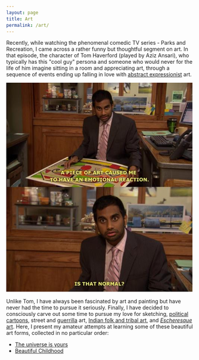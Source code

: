 ```yaml
---
layout: page
title: Art
permalink: /art/
---
```


Recently, while watching the phenomenal comedic TV series - Parks and Recreation, I came across a rather funny but thoughtful segment on art. In that episode, the character of Tom Haverford (played by Aziz Ansari), who typically has this "cool guy" persona and someone who would never for the life of him imagine sitting in a room and appreciating art, through a sequence of events ending up falling in love with [abstract expressionist](https://en.wikipedia.org/wiki/Abstract_expressionism) art.

![Tom Haverford](https://raw.githubusercontent.com/Abhiroop/Abhiroop.github.io/refs/heads/master/images/jWOXIr9.jpeg)

Unlike Tom, I have always been fascinated by art and painting but have never had the time to pursue it seriously. Finally, I have decided to consciously carve out some time to pursue my love for sketching, [political cartoons](https://en.wikipedia.org/wiki/Political_cartoon), street and [guerrilla](https://en.wikipedia.org/wiki/Guerrilla_art) art, [Indian folk and tribal art](https://en.wikipedia.org/wiki/Indian_art#Folk_and_tribal_art), and [*Escheresque* art](https://en.wikipedia.org/wiki/M._C._Escher). Here, I present my amateur attempts at learning some of these beautiful art forms, collected in no particular order:

- [The universe is yours](https://abhiroop.github.io/art/universe)
- [Beautiful Childhood](https://abhiroop.github.io/art/childhood)
